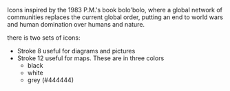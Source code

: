 Icons inspired by the 1983 P.M.'s book bolo'bolo, where a global network of communities replaces the current global order, putting an end to world wars and human domination over humans and nature.

there is two sets of icons:
- Stroke 8 useful for diagrams and pictures
- Stroke 12 useful for maps. These are in three colors
  - black
  - white
  - grey (#444444)   

